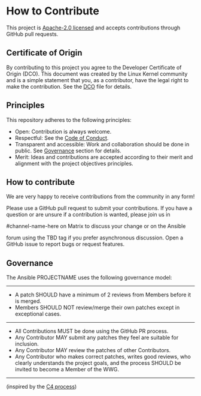 # How to Contribute

This project is [Apache-2.0 licensed] and accepts contributions through
GitHub pull requests.

[Apache-2.0 licensed]:
https://github.com/ansible/awx_plugins.interfaces/blob/devel/LICENSE

## Certificate of Origin

By contributing to this project you agree to the Developer Certificate of
Origin (DCO). This document was created by the Linux Kernel community and is a
simple statement that you, as a contributor, have the legal right to make the
contribution. See the [DCO] file for details.

[DCO]: https://github.com/ansible/awx_plugins.interfaces/blob/devel/DCO

## Principles

This repository adheres to the following principles:

- Open: Contribution is always welcome.
- Respectful: See the [Code of Conduct].
- Transparent and accessible: Work and collaboration should be done in public.
  See [Governance](#governance) section for details.
- Merit: Ideas and contributions are accepted according to their merit and
  alignment with the project objectives principles.

[Code of Conduct]:
https://github.com/ansible/awx_plugins.interfaces/blob/devel/CODE-OF-CONDUCT.md

## How to contribute

We are very happy to receive contributions from the community in any form!

Please use a GitHub pull request to submit your contributions. If you have a
question or are unsure if a contribution is wanted, please join us in
<!--TBD-->#channel-name-here on Matrix to discuss your change or on the Ansible
forum using the TBD tag if you prefer asynchronous discussion.
Open a GitHub issue to report bugs or request features.

## Governance

The Ansible PROJECTNAME uses the following governance model:

---
- A patch SHOULD have a minimum of 2 reviews from Members before it is merged.
- Members SHOULD NOT review/merge their own patches except in exceptional
  cases.
---
- All Contributions MUST be done using the GitHub PR process.
- Any Contributor MAY submit any patches they feel are suitable for inclusion.
- Any Contributor MAY review the patches of other Contributors.
- Any Contributor who makes correct patches, writes good reviews, who clearly
  understands the project goals, and the process SHOULD be invited to become a
  Member of the WWG.
---

(inspired by the [C4 process](https://rfc.zeromq.org/spec/42))

